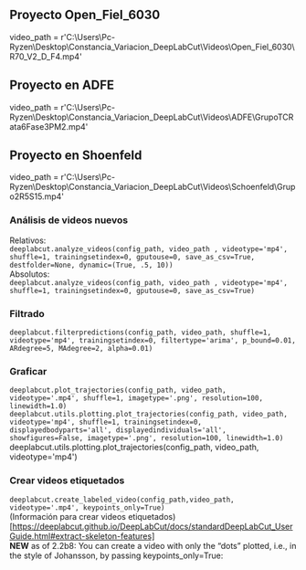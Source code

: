 ## Proyecto Open_Fiel_6030
video_path =  r'C:\Users\Pc-Ryzen\Desktop\Constancia_Variacion_DeepLabCut\Videos\Open_Fiel_6030\R70_V2_D_F4.mp4'

## Proyecto en ADFE
video_path =  r'C:\Users\Pc-Ryzen\Desktop\Constancia_Variacion_DeepLabCut\Videos\ADFE\GrupoTCRata6Fase3PM2.mp4'

## Proyecto en Shoenfeld 
video_path =  r'C:\Users\Pc-Ryzen\Desktop\Constancia_Variacion_DeepLabCut\Videos\Schoenfeld\Grupo2R5S15.mp4'

### Análisis de videos nuevos
Relativos: <br>
````deeplabcut.analyze_videos(config_path, video_path , videotype='mp4', shuffle=1, trainingsetindex=0, gputouse=0, save_as_csv=True, destfolder=None, dynamic=(True, .5, 10))````<br>
Absolutos:<br>
````deeplabcut.analyze_videos(config_path, video_path , videotype='mp4', shuffle=1, trainingsetindex=0, gputouse=0, save_as_csv=True)````

### Filtrado
````deeplabcut.filterpredictions(config_path, video_path, shuffle=1, videotype='mp4', trainingsetindex=0, filtertype='arima', p_bound=0.01, ARdegree=5, MAdegree=2, alpha=0.01)````

### Graficar
````deeplabcut.plot_trajectories(config_path, video_path, videotype='.mp4', shuffle=1, imagetype='.png', resolution=100, linewidth=1.0)````<br>
````deeplabcut.utils.plotting.plot_trajectories(config_path, video_path, videotype='mp4', shuffle=1, trainingsetindex=0, displayedbodyparts='all', displayedindividuals='all', showfigures=False, imagetype='.png', resolution=100, linewidth=1.0)````
deeplabcut.utils.plotting.plot_trajectories(config_path, video_path, videotype='mp4')

### Crear videos etiquetados
````deeplabcut.create_labeled_video(config_path,video_path, videotype='.mp4', keypoints_only=True)````<br>
(Información para crear videos etiquetados)[https://deeplabcut.github.io/DeepLabCut/docs/standardDeepLabCut_UserGuide.html#extract-skeleton-features]<br>
**NEW** as of 2.2b8: You can create a video with only the “dots” plotted, i.e., in the style of Johansson, by passing keypoints_only=True:
